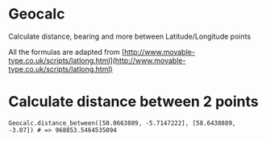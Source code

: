 Geocalc
=======

Calculate distance, bearing and more between Latitude/Longitude points

All the formulas are adapted from
[http://www.movable-type.co.uk/scripts/latlong.html](http://www.movable-type.co.uk/scripts/latlong.html)


Calculate distance between 2 points
===================================

    Geocalc.distance_between([50.0663889, -5.7147222], [58.6438889, -3.07]) # => 968853.5464535094